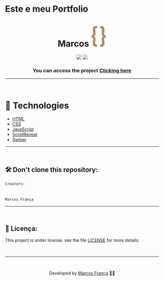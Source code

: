 # Este e meu Portfolio


<h1 align="center"> Marcos
    <img src="./assets/svg/logo.svg">
</h1>

<div align="center">
    <img src="https://img.shields.io/github/repo-size/marhff/portfolio?color=B08968" />
    <img src="https://img.shields.io/github/license/marhff/portfolio?color=B08968" />
</div>

<h3 align="center">You can access the project <a href="https://marhf.netlify.app" target="_blank">Clicking here</a></h3>



---

</br>

# 🚀 Technologies

- [HTML](https://www.w3schools.com/html/)
- [CSS](https://www.w3schools.com/css/)
- [JavaScript](https://developer.mozilla.org/en-US/docs/Web/JavaScript)
- [ScrollReveal](https://scrollrevealjs.org/)
- [Swiper](https://swiperjs.com/)

---

<br/>

## 🛠 Don't clone this repository:

```bash
Creators:


Marcos França

```

---

<br/>

## 📝 Licença:

This project is under license. see the file [LICENSE](LICENSE.md) for more details.

<br/>

---

<br/>

<p align="center"> Developed by <a href="https://www.linkedin.com/in/marcos-frança-a7847a1b2/">Marcos França</a> ✌🏼</p>

